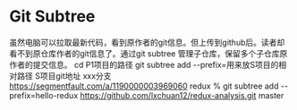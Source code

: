 # Git Subtree 
虽然电脑可以拉取最新代码，看到原作者的git信息。但上传到github后。读者却看不到原仓库作者的git信息了。通过git subtree 管理子仓库，保留多个子仓库原作者的提交信息。
cd P1项目的路径
git subtree add --prefix=用来放S项目的相对路径 S项目git地址 xxx分支
https://segmentfault.com/a/1190000003969060
redux % git subtree add --prefix=hello-redux  https://github.com/lxchuan12/redux-analysis.git master